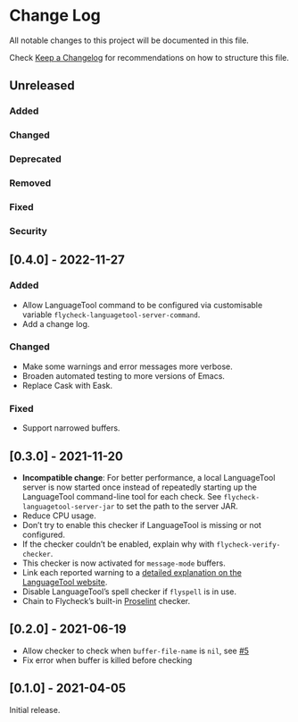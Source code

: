 # Change Log

All notable changes to this project will be documented in this file.

Check [Keep a Changelog](http://keepachangelog.com/) for recommendations on how to structure this file.

## Unreleased

### Added

### Changed

### Deprecated

### Removed

### Fixed

### Security

## [0.4.0] - 2022-11-27

### Added

- Allow LanguageTool command to be configured via customisable variable `flycheck-languagetool-server-command`.
- Add a change log.

### Changed

- Make some warnings and error messages more verbose.
- Broaden automated testing to more versions of Emacs.
- Replace Cask with Eask.

### Fixed

- Support narrowed buffers.

## [0.3.0] - 2021-11-20

- **Incompatible change**: For better performance, a local LanguageTool server is now started once instead of repeatedly starting up the LanguageTool command-line tool for each check.  See `flycheck-languagetool-server-jar` to set the path to the server JAR.
- Reduce CPU usage.
- Don’t try to enable this checker if LanguageTool is missing or not configured.
- If the checker couldn’t be enabled, explain why with `flycheck-verify-checker`.
- This checker is now activated for `message-mode` buffers.
- Link each reported warning to a [detailed explanation on the LanguageTool website](https://community.languagetool.org/rule/list).
- Disable LanguageTool’s spell checker if `flyspell` is in use.
- Chain to Flycheck’s built-in [Proselint](http://proselint.com/) checker.

## [0.2.0] - 2021-06-19

- Allow checker to check when `buffer-file-name` is `nil`, see [#5](https://github.com/emacs-languagetool/flycheck-languagetool/issues/5)
- Fix error when buffer is killed before checking

## [0.1.0] - 2021-04-05

Initial release.
